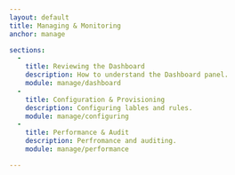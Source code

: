 ```yaml
---
layout: default
title: Managing & Monitoring
anchor: manage

sections:
  -
    title: Reviewing the Dashboard
    description: How to understand the Dashboard panel.
    module: manage/dashboard
  -
    title: Configuration & Provisioning
    description: Configuring lables and rules.
    module: manage/configuring
  -
    title: Performance & Audit
    description: Perfromance and auditing.
    module: manage/performance

---
```

